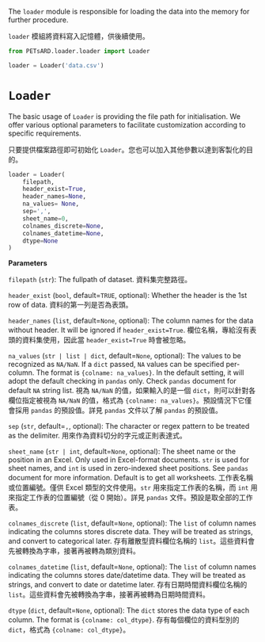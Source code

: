The `loader` module is responsible for loading the data into the memory for further procedure.

`loader` 模組將資料寫入記憶體，供後續使用。

```python
from PETsARD.loader.loader import Loader

loader = Loader('data.csv')
```

# `Loader`

The basic usage of `Loader` is providing the file path for initialisation. We offer various optional parameters to facilitate customization according to specific requirements.

只要提供檔案路徑即可初始化 `Loader`。您也可以加入其他參數以達到客製化的目的。


```python
loader = Loader(
    filepath,
    header_exist=True,
    header_names=None,
    na_values= None,
    sep=',',
    sheet_name=0,
    colnames_discrete=None,
    colnames_datetime=None,
    dtype=None
)
```

**Parameters**

`filepath` (`str`): The fullpath of dataset. 資料集完整路徑。

`header_exist` (`bool`, default=`TRUE`, optional): Whether the header is the 1st row of data. 資料的第一列是否為表頭。
        
`header_names` (`list`, default=`None`, optional): The column names for the data without header. It will be ignored if `header_exist=True`. 欄位名稱，專給沒有表頭的資料集使用，因此當 `header_exist=True` 時會被忽略。

`na_values` (`str | list | dict`, default=`None`, optional): The values to be recognized as `NA/NaN`. If a `dict` passed, `NA` values can be specified per-column. The format is `{colname: na_values}`. In the default setting, it will adopt the default checking in `pandas` only. Check `pandas` document for default `NA` string list. 視為 `NA/NaN` 的值，如果輸入的是一個 `dict`，則可以針對各欄位指定被視為 `NA/NaN` 的值，格式為 `{colname: na_values}`。預設情況下它僅會採用 `pandas` 的預設值。詳見 `pandas` 文件以了解 `pandas` 的預設值。
        
`sep` (`str`, default=`,`, optional): The character or regex pattern to be treated as the delimiter. 用來作為資料切分的字元或正則表達式。

`sheet_name` (`str | int`, default=`None`, optional): The sheet name or the position in an Excel. Only used in Excel-format documents. `str` is used for sheet names, and `int` is used in zero-indexed sheet positions. See `pandas` document for more information. Default is to get all worksheets. 工作表名稱或位置編號。僅供 Excel 類型的文件使用。`str` 用來指定工作表的名稱，而 `int` 用來指定工作表的位置編號（從 0 開始）。詳見 `pandas` 文件。預設是取全部的工作表。

`colnames_discrete` (`list`, default=`None`, optional): The `list` of column names indicating the columns stores discrete data. They will be treated as strings, and convert to categorical later. 存有離散型資料欄位名稱的 `list`。這些資料會先被轉換為字串，接著再被轉為類別資料。
        
`colnames_datetime` (`list`, default=`None`, optional): The `list` of column names indicating the columns stores date/datetime data. They will be treated as strings, and convert to date or datetime later. 存有日期時間資料欄位名稱的 `list`。這些資料會先被轉換為字串，接著再被轉為日期時間資料。

`dtype` (`dict`, default=`None`, optional): The `dict` stores the data type of each column. The format is `{colname: col_dtype}`. 存有每個欄位的資料型別的 `dict`，格式為 `{colname: col_dtype}`。

